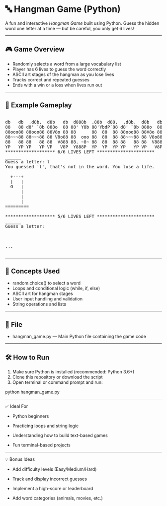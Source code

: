 # 🔤 Hangman Game (Python)

A fun and interactive *Hangman Game* built using Python. Guess the hidden word one letter at a time — but be careful, you only get 6 lives!

---

## 🎮 Game Overview

- Randomly selects a word from a large vocabulary list
- Player has 6 lives to guess the word correctly
- ASCII art stages of the hangman as you lose lives
- Tracks correct and repeated guesses
- Ends with a win or a loss when lives run out

---

## 🧪 Example Gameplay

<pre>
 
db   db  .d8b.  d8b   db  d888b  .88b  d88.  .d8b.  d8b   db 
88   88 d8' `8b 888o  88 88' Y8b 88'YbdP`88 d8' `8b 888o  88 
88ooo88 88ooo88 88V8o 88 88      88  88  88 88ooo88 88V8o 88 
88~~~88 88~~~88 88 V8o88 88  ooo 88  88  88 88~~~88 88 V8o88 
88   88 88   88 88  V888 88. ~8~ 88  88  88 88   88 88  V888 
YP   YP YP   YP VP   V8P  Y888P  YP  YP  YP YP   YP VP   V8P
******************* 6/6 LIVES LEFT **********************
______
Guess a letter: l
You guessed 'l', that's not in the word. You lose a life.

  +---+
  |   |
  O   |
      |
      |
      |
=========

******************* 5/6 LIVES LEFT **********************
______
Guess a letter: 



...

</pre>
---

## 🧠 Concepts Used

- random.choice() to select a word
- Loops and conditional logic (while, if, else)
- ASCII art for hangman stages
- User input handling and validation
- String operations and lists

---

## 📁 File

- hangman_game.py — Main Python file containing the game code

---

## 🛠 How to Run

1. Make sure Python is installed (recommended: Python 3.6+)
2. Clone this repository or download the script
3. Open terminal or command prompt and run:


python hangman_game.py

---

✅ Ideal For

- Python beginners

- Practicing loops and string logic

- Understanding how to build text-based games

- Fun terminal-based projects

---

💡 Bonus Ideas

- Add difficulty levels (Easy/Medium/Hard)

- Track and display incorrect guesses

- Implement a high-score or leaderboard

- Add word categories (animals, movies, etc.)
